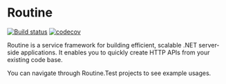 Routine
=======

[![Build status](https://ci.appveyor.com/api/projects/status/q54ihrs7sj5v6rgm?svg=true)](https://ci.appveyor.com/project/melihorhan/routine)
[![codecov](https://codecov.io/gh/multinetinventiv/routine/branch/develop/graph/badge.svg)](https://codecov.io/gh/multinetinventiv/routine)

Routine is a service framework for building efficient, scalable .NET server-side applications. It enables you to quickly create HTTP APIs from your existing code base. 

You can navigate through Routine.Test projects to see example usages.
